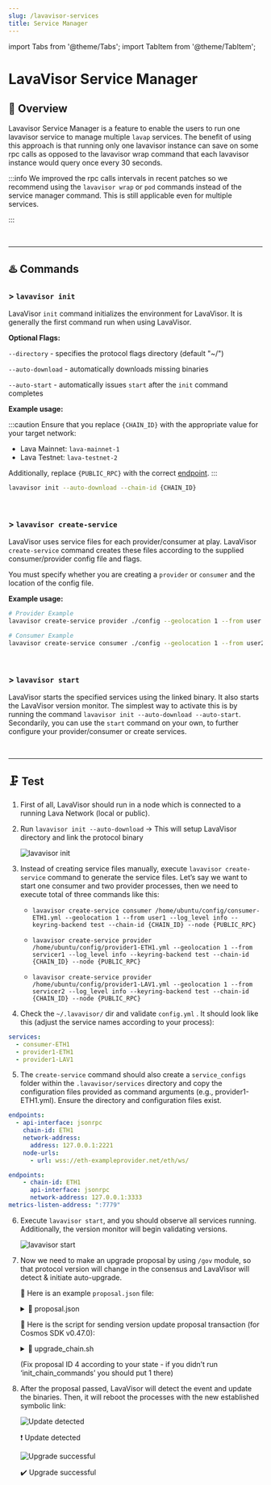 ```yaml
---
slug: /lavavisor-services
title: Service Manager
---
```



import Tabs from '@theme/Tabs';
import TabItem from '@theme/TabItem';

# **LavaVisor Service Manager**

## 📄 Overview 
Lavavisor Service Manager is a feature to enable the users to run one lavavisor service to manage multiple `lavap` services. 
The benefit of using this approach is that running only one lavavisor instance can save on some rpc calls as opposed to the lavavisor wrap command
that each lavavisor instance would query once every 30 seconds. 

:::info 
We improved the rpc calls intervals in recent patches so we recommend using the `lavavisor wrap` or `pod` commands instead of the service manager command. This is still applicable even for multiple services.

:::

<br />
<hr />

## ♨️ Commands

### > `lavavisor init`
LavaVisor `init` command initializes the environment for LavaVisor. It is generally the first command run when using LavaVisor.

**Optional Flags:**
    
`--directory` -  specifies the protocol flags directory (default "~/")
    
`--auto-download` - automatically downloads missing binaries
    
`--auto-start` - automatically issues `start` after the `init` command completes

**Example usage:**

:::caution
Ensure that you replace `{CHAIN_ID}` with the appropriate value for your target network:
- Lava Mainnet: `lava-mainnet-1`
- Lava Testnet: `lava-testnet-2`

 Additionally, replace `{PUBLIC_RPC}` with the correct [endpoint](../../developer/endpoints/iprpc.md).
:::

```bash
lavavisor init --auto-download --chain-id {CHAIN_ID}
```


<br />

### > `lavavisor create-service` 
LavaVisor uses service files for each provider/consumer at play. LavaVisor `create-service` command creates these  files according to the supplied consumer/provider config file and flags.

You must specify whether you are creating a `provider` or `consumer` and the location of the config file.

**Example usage:**

```bash
# Provider Example
lavavisor create-service provider ./config --geolocation 1 --from user --log_level warn

# Consumer Example
lavavisor create-service consumer ./config --geolocation 1 --from user2 --log_level info

```

<br />

### > `lavavisor start` 
LavaVisor starts the specified services using the linked binary. It also starts the LavaVisor version monitor. The simplest way to activate this is by running the command `lavavisor init --auto-download --auto-start`. Secondarily, you can use the `start` command on your own, to further configure your provider/consumer or create services.

<br />
<hr />

## 🗜️ Test

1. First of all, LavaVisor should run in a node which is connected to a running Lava Network (local or public).

2. Run `lavavisor init --auto-download`  → This will setup LavaVisor directory and link the protocol binary
    
    ![lavavisor init](/img/tutorial/lavavisor/lavavisor1.png)

3. Instead of creating service files manually, execute `lavavisor create-service` command to generate the service files. Let’s say we want to start one consumer and two provider processes, then we need to execute total of three commands like this:

    - `lavavisor create-service consumer /home/ubuntu/config/consumer-ETH1.yml --geolocation 1 --from user1 --log_level info --keyring-backend test --chain-id {CHAIN_ID} --node {PUBLIC_RPC}`

    - `lavavisor create-service provider /home/ubuntu/config/provider1-ETH1.yml --geolocation 1 --from servicer1 --log_level info --keyring-backend test --chain-id {CHAIN_ID} --node {PUBLIC_RPC}`
    
    - `lavavisor create-service provider /home/ubuntu/config/provider1-LAV1.yml --geolocation 1 --from servicer2 --log_level info --keyring-backend test --chain-id {CHAIN_ID} --node {PUBLIC_RPC}`

4. Check the `~/.lavavisor/` dir and validate `config.yml` . It should look like this (adjust the service names according to your process):


```yaml
services:
  - consumer-ETH1
  - provider1-ETH1
  - provider1-LAV1
```

5. The `create-service` command should also create a `service_configs` folder within the `.lavavisor/services` directory and copy the configuration files provided as command arguments (e.g., provider1-ETH1.yml). Ensure the directory and configuration files exist.

<Tabs>
<TabItem value="provider_conf" label="✅ Example provider config file:">


```yaml
endpoints:
  - api-interface: jsonrpc
    chain-id: ETH1
    network-address:
      address: 127.0.0.1:2221
    node-urls:
      - url: wss://eth-exampleprovider.net/eth/ws/
```

</TabItem>

<TabItem value="consumer_conf" label="✅ Example consumer config file:">

    
```yaml
endpoints:
    - chain-id: ETH1
      api-interface: jsonrpc
      network-address: 127.0.0.1:3333
metrics-listen-address: ":7779"
```
</TabItem>
</Tabs>

6. Execute `lavavisor start`, and you should observe all services running. Additionally, the version monitor will begin validating versions.
    
    ![lavavisor start](/img/tutorial/lavavisor/lavavisor2.png)

7. Now we need to make an upgrade proposal by using `/gov` module, so that protocol version will change in the consensus and LavaVisor will detect & initiate auto-upgrade.
    
    🔽 Here is an example `proposal.json` file:
    
    <details>
    <summary> 📄 proposal.json </summary>
    
    ```json
    {
        "title": "Protocol Version Change",
        "description": "Update version",
        "changes": [
            {
                "subspace": "protocol",
                "key": "Version",
                "value": {
                    "provider_target": "0.23.2",
                    "consumer_target": "0.23.2",
                    "provider_min": "0.22.0",
                    "consumer_min": "0.22.0"
                }
            }
        ],
        "deposit": "10000000ulava"
    }
    ```

    </details>
    
    🔽 Here is the script for sending version update proposal transaction (for Cosmos SDK v0.47.0):
    
    <details>
    <summary> 📄 upgrade_chain.sh </summary>

    ```bash
    #!/bin/bash
    # upgrade script (upgrade_chain.sh)
    
    # function to wait for next block (should be used when proposing on chains with Cosmos SDK 0.47 or higher)
    function wait_next_block {
      current=$( lavad q block | jq .block.header.height)
      echo "Waiting for next block $current"
      while true; do
        sleep 0.5
        new=$( lavad q block | jq .block.header.height)
        if [[ $current != $new ]]
        then
          echo "finished waiting for block $new"
            break
        fi
      done
    }
    
    # The software upgrade proposal command. This only proposes a software upgrade. To apply the upgrade, you need to vote "yes" (like below).
    lavad tx gov submit-legacy-proposal param-change proposal.json \
    --gas "auto" \
    --from alice \
    --keyring-backend "test" \
    --gas-prices "0.000000001ulava" \
    --gas-adjustment "1.5" \
    --yes
    
    wait_next_block
    
    # The vote command. Use vote ID 4 (like here) if you used the init_chain_commands.sh script. If the vote doesn't work because of a bad
    # vote ID, use the 'lavad q gov proposals' query to check the latest proposal ID, and put here the latest ID + 1.
    lavad tx gov vote 4 yes -y --from alice --gas-adjustment "1.5" --gas "auto" --gas-prices "0.000000001ulava"
    ```
    
    </details>

    (Fix proposal ID 4 according to your state - if you didn’t run ‘init_chain_commands’ you should put 1 there)
    
8. After the proposal passed, LavaVisor will detect the event and update the binaries. Then, it will reboot the processes with the new established symbolic link:
    
    ![Update detected](/img/tutorial/lavavisor/lavavisor3.png)
    
    ❗ Update detected
    
    ![Upgrade successful](/img/tutorial/lavavisor/lavavisor4.png)
    
    ✔️ Upgrade successful
